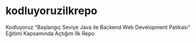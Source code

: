 # kodluyoruzilkrepo
Kodluyoruz "Başlangıç Seviye Java ile Backend Web Development Patikası" Eğitimi Kapsamında Açtığım İlk Repo
